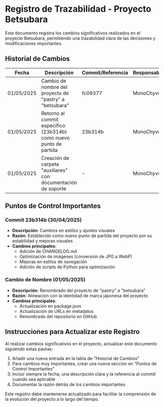 # Registro de Trazabilidad - Proyecto Betsubara

Este documento registra los cambios significativos realizados en el proyecto Betsubara, permitiendo una trazabilidad clara de las decisiones y modificaciones importantes.

## Historial de Cambios

| Fecha | Descripción | Commit/Referencia | Responsable |
|-------|-------------|-------------------|-------------|
| 01/05/2025 | Cambio de nombre del proyecto de "pastry" a "betsubara" | fc09377 | MonoChyvo |
| 01/05/2025 | Retorno al commit específico (23b314b) como nuevo punto de partida | 23b314b | MonoChyvo |
| 01/05/2025 | Creación de carpeta "auxiliares" con documentación de soporte | - | MonoChyvo |

## Puntos de Control Importantes

### Commit 23b314b (30/04/2025)
- **Descripción**: Cambios en estilos y ajustes visuales
- **Razón**: Establecido como nuevo punto de partida del proyecto por su estabilidad y mejoras visuales
- **Cambios principales**:
  - Adición de CHANGELOG.md
  - Optimización de imágenes (conversión de JPG a WebP)
  - Mejoras en estilos de navegación
  - Adición de scripts de Python para optimización

### Cambio de Nombre (01/05/2025)
- **Descripción**: Renombrado del proyecto de "pastry" a "betsubara"
- **Razón**: Alineación con la identidad de marca japonesa del proyecto
- **Cambios principales**:
  - Actualización en package.json
  - Actualización de URLs en metadatos
  - Renombrado del repositorio en GitHub

## Instrucciones para Actualizar este Registro

Al realizar cambios significativos en el proyecto, actualizar este documento siguiendo estas pautas:

1. Añadir una nueva entrada en la tabla de "Historial de Cambios"
2. Para cambios muy importantes, crear una nueva sección en "Puntos de Control Importantes"
3. Incluir siempre la fecha, una descripción clara y la referencia al commit cuando sea aplicable
4. Documentar la razón detrás de los cambios importantes

Este registro debe mantenerse actualizado para facilitar la comprensión de la evolución del proyecto a lo largo del tiempo.
